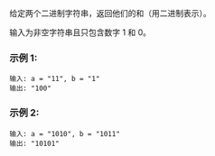 给定两个二进制字符串，返回他们的和（用二进制表示）。

输入为非空字符串且只包含数字 1 和 0。

### 示例 1:
```
输入: a = "11", b = "1"
输出: "100"
```
### 示例 2:
```
输入: a = "1010", b = "1011"
输出: "10101"
```